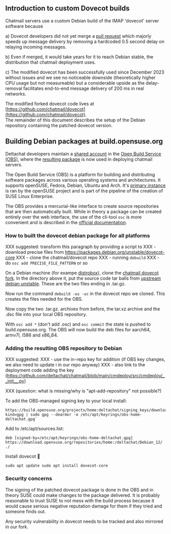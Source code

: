 ## Introduction to custom Dovecot builds

Chatmail servers use a custom Debian build of the IMAP 'dovecot' server software because 

a) Dovecot developers did not yet merge a [pull request](https://github.com/dovecot/core/pull/216)
   which majorly speeds up message delivery by removing a hardcoded 0.5 second delay 
   on relaying incoming messages.  

b) Even if merged, it would take years for it to reach Debian stable,
   the distribution that chatmail deployment uses. 

c) The modified dovecot has been successfully used since December 2023 without issues
   and we see no noticeable downside (theoretically higher CPU usage but not measureable)
   but a considerable upside as the delay-removal facilitates end-to-end message 
   delivery of 200 ms in real networks. 

The modified forked dovecot code lives at 
[https://github.com/chatmail/dovecot](https://github.com/chatmail/dovecot).  
The remainder of this document describes the setup of the Debian repository 
containing the patched dovecot version. 

## Building Debian packages at build.opensuse.org 

Deltachat developers maintain a [shared account](https://build.opensuse.org/project/show/home:deltachat) 
in the [Open Build Service (OBS)](https://openbuildservice.org/), 
where the [resulting package](https://build.opensuse.org/package/show/home:deltachat/dovecot) 
is now used in deploying chatmail servers. 
   
The Open Build Service (OBS) is a platform for building and distributing software packages 
across various operating systems and architectures. 
It supports openSUSE, Fedora, Debian, Ubuntu and Arch.
It's [primary instance](https://build.opensuse.org/) is ran by the openSUSE project 
and is part of the pipeline of the creation of SUSE Linux Enterprise.

The OBS provides a mercurial-like interface to create source repositories 
that are then automatically built. 
While in theory a package can be created entirely over the web interface, 
the use of the cli-tool `osc` is more convenient
and is described in the [official documentation](https://openbuildservice.org/help/manuals/obs-user-guide/art.obs.bg#sec.obsbg.obsconfig).

### How to built the dovecot debian package for all platforms 

XXX suggested: transform this paragraph by providing a script to
XXX - download precise files from https://packages.debian.org/unstable/dovecot-core 
XXX - clone the chatmail/dovecot repo
XXX - running `debuild` 
XXX - do `osc add PRECISE_FILE_PATTERN` or so 

On a Debian machine (for exampe [distrobox](https://distrobox.it/)),
clone the [chatmail dovecot fork](https://github.com/chatmail/dovecot). 
In the directory above it, put the source code tar balls from 
[upstream debian unstable](https://packages.debian.org/unstable/dovecot-core). 
These are the two files ending in .tar.gz. 

Now run the command `debuild -us -uc` in the dovecot repo we cloned. 
This creates the files needed for the OBS.

Now copy the two .tar.gz. archives from before, 
the tar.xz archive and the .dsc file into your local OBS repository. 

With `osc add *` (don't add .osc) and `osc commit` the state is pushed to build.opensuse.org. 
The OBS will now build the deb files for aarch64, armv7l, i586 and x86_64.

### Adding the resulting OBS repository to Debian

XXX suggested: 
XXX - use the in-repo key for addition (if OBS key changes, we also need to update i in our repo anyway)
XXX - also link to the deployment code adding the key (https://github.com/deltachat/chatmail/blob/main/cmdeploy/src/cmdeploy/__init__.py) 

XXX (question: what is missing/why is "apt-add-repository" not possible?) 

To add the OBS-managed signing key to your local install: 

    https://build.opensuse.org/projects/home:deltachat/signing_keys/download?kind=gpg | sudo gpg --dearmor -o /etc/apt/keyrings/obs-home-deltachat.gpg`

Add to /etc/apt/sources.list:

`deb [signed-by=/etc/apt/keyrings/obs-home-deltachat.gpg] https://download.opensuse.org/repositories/home:/deltachat/Debian_12/ ./`

Install dovecot 🥳

`sudo apt update
sudo apt install dovecot-core`

### Security concerns 

The signing of the patched dovecot package is done in the OBS and 
in theory SUSE could make changes to the package delivered.
It is probably reasonable to trust SUSE to not mess with the build
process because it would cause serious negative reputation damage for them 
if they tried and someone finds out. 

Any security vulnerability in dovecot needs to be tracked 
and also mirrored in our fork. 
